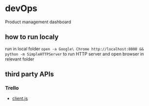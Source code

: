 # devOps
Product management dashboard

## how to run localy
run in local folder `open -a Google\ Chrome http://localhost:8000 && python -m SimpleHTTPServer` to run HTTP server and open browser in relevant folder

## third party APIs

### Trello

- [client.js](https://developers.trello.com/docs/clientjs)